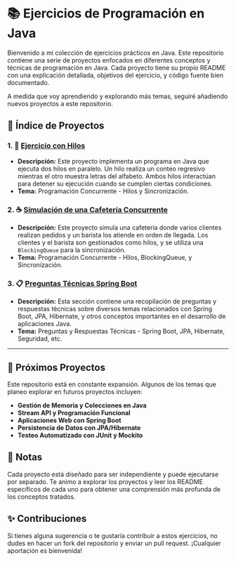# 📚 Ejercicios de Programación en Java

Bienvenido a mi colección de ejercicios prácticos en Java. Este repositorio contiene una serie de proyectos enfocados en diferentes conceptos y técnicas de programación en Java. Cada proyecto tiene su propio README con una explicación detallada, objetivos del ejercicio, y código fuente bien documentado.

A medida que voy aprendiendo y explorando más temas, seguiré añadiendo nuevos proyectos a este repositorio.

## 📂 Índice de Proyectos

### 1. 🧵 [Ejercicio con Hilos](ejercicio-hilos/README.md)

- **Descripción:** Este proyecto implementa un programa en Java que ejecuta dos hilos en paralelo. Un hilo realiza un conteo regresivo mientras el otro muestra letras del alfabeto. Ambos hilos interactúan para detener su ejecución cuando se cumplen ciertas condiciones.
- **Tema:** Programación Concurrente - Hilos y Sincronización.

### 2. ☕ [Simulación de una Cafetería Concurrente](simulacion-cafeteria/README.md)

- **Descripción:** Este proyecto simula una cafetería donde varios clientes realizan pedidos y un barista los atiende en orden de llegada. Los clientes y el barista son gestionados como hilos, y se utiliza una `BlockingQueue` para la sincronización.
- **Tema:** Programación Concurrente - Hilos, BlockingQueue, y Sincronización.

### 3. 📋 [Preguntas Técnicas Spring Boot](preguntas-tecnicas/README.md)

- **Descripción:** Esta sección contiene una recopilación de preguntas y respuestas técnicas sobre diversos temas relacionados con Spring Boot, JPA, Hibernate, y otros conceptos importantes en el desarrollo de aplicaciones Java.
- **Tema:** Preguntas y Respuestas Técnicas - Spring Boot, JPA, Hibernate, Seguridad, etc.

---

## 🚀 Próximos Proyectos

Este repositorio está en constante expansión. Algunos de los temas que planeo explorar en futuros proyectos incluyen:

- **Gestión de Memoria y Colecciones en Java**
- **Stream API y Programación Funcional**
- **Aplicaciones Web con Spring Boot**
- **Persistencia de Datos con JPA/Hibernate**
- **Testeo Automatizado con JUnit y Mockito**

## 📄 Notas

Cada proyecto está diseñado para ser independiente y puede ejecutarse por separado. Te animo a explorar los proyectos y leer los README específicos de cada uno para obtener una comprensión más profunda de los conceptos tratados.

## ✨ Contribuciones

Si tienes alguna sugerencia o te gustaría contribuir a estos ejercicios, no dudes en hacer un fork del repositorio y enviar un pull request. ¡Cualquier aportación es bienvenida!
